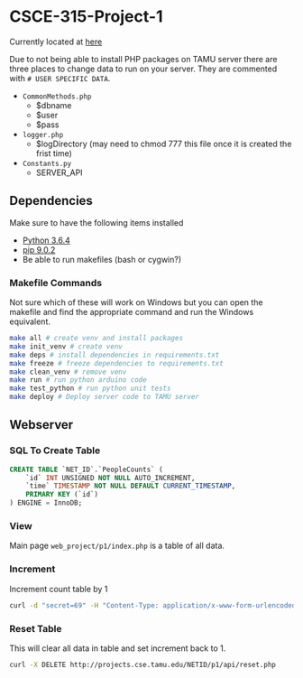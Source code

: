 # CSCE-315-Project-1

Currently located at [here](http://projects.cse.tamu.edu/josephmart/p1/)

Due to not being able to install PHP packages on TAMU server there are
three places to change data to run on your server. They are commented
with `# USER SPECIFIC DATA`.

* `CommonMethods.php`
	* $dbname
	* $user
	* $pass
* `logger.php`
	* $logDirectory (may need to chmod 777 this file once it is created the frist time)
* `Constants.py`
	* SERVER_API

## Dependencies

Make sure to have the following items installed

* [Python 3.6.4](https://www.python.org/downloads/release/python-364/)
* [pip 9.0.2](https://pypi.python.org/pypi/pip)
* Be able to run makefiles (bash or cygwin?)
### Makefile Commands
Not sure which of these will work on Windows but you can open the makefile and find the
appropriate command and run the Windows equivalent.

```bash
make all # create venv and install packages
make init_venv # create venv
make deps # install dependencies in requirements.txt
make freeze # freeze dependencies to requirements.txt
make clean_venv # remove venv
make run # run python arduino code
make test_python # run python unit tests
make deploy # Deploy server code to TAMU server
```

## Webserver
### SQL To Create Table

```sql
CREATE TABLE `NET_ID`.`PeopleCounts` (
	`id` INT UNSIGNED NOT NULL AUTO_INCREMENT, 
	`time` TIMESTAMP NOT NULL DEFAULT CURRENT_TIMESTAMP, 
	PRIMARY KEY (`id`)
) ENGINE = InnoDB;
```

### View
Main page `web_project/p1/index.php` is a table of all data.

### Increment

Increment count table by 1
```bash
curl -d "secret=69" -H "Content-Type: application/x-www-form-urlencoded" -X POST http://projects.cse.tamu.edu/NETID/p1/api/increment.php
```

### Reset Table

This will clear all data in table and set increment back to 1.

```bash
curl -X DELETE http://projects.cse.tamu.edu/NETID/p1/api/reset.php
```